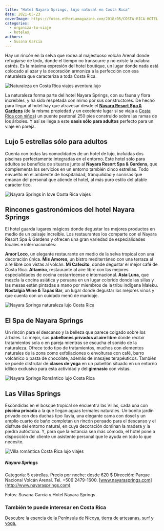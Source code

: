 ```yaml
---
title: "Hotel Nayara Springs, lujo natural en Costa Rica"
date: 2021-05-23
coverImage: https://fotos.etheriamagazine.com/2018/05/COSTA-RICA-HOTEL-NAYARA-PISCINA.jpg
categories: 
  - organiza-tu-viaje
  - hoteles
authors: 
  - Susana García
---
```


Hay un rincón en la selva que rodea al majestuoso volcán Arenal donde refugiarse de todo, donde el tiempo no transcurre y no existe la palabra estrés. Es la máxima expresión del hotel boutique, un lugar donde nada está colocado al azar y la decoración armoniza a la perfección con esa naturaleza que caracteriza a toda Costa Rica.

![Naturaleza en Costa Rica viajes aventura lujo](https://fotos.etheriamagazine.com/2018/05/PUENTE-NAYARA-SPRINGS.jpg "Vistas increíbles desde el puente peatonal del hotel Nayara Srpings.")

La naturaleza forma parte del hotel Nayara Springs, con su fauna y flora increíbles, y 
ha sido respetada con mimo por sus constructores. De hecho para llegar al hotel hay que 
atravesar desde el [**Nayara Resort Spa & Gardens**](http://www.arenalnayara.com) (de la 
misma propiedad y un excelente lugar si se viaja a [Costa Rica con 
niños](https://etheriamagazine.com/2018/05/04/costaricaenfamilia/)) un puente peatonal 
250 pies construido sobre las ramas de los árboles. Y así se llega a este **oasis sólo 
para adultos** perfecto para un viaje en pareja. 

## Lujo 5 estrellas sólo para adultos

Cuenta con todas las comodidades de un hotel de lujo, incluidas dos piscinas 
perfectamente integradas en el entorno. Este hotel sólo para adultos se beneficia de 
situarse junto al **Nayara Resort Spa & Gardens**, que complementa los servicios en un 
entorno también cinco estrellas. Todo envuelto en el ambiente de hospitalidad, 
tranquilidad y sonrisas que emanan del personal que atiende el hotel, al más puro estilo 
del afable carácter tico. 

![Nayara Springs in love Costa Rica viajes](https://fotos.etheriamagazine.com/2018/05/COSTA-RICA-HOTEL-NAYARA-PISCINA.jpg "Piscina del hotel Nayara Springs.")

## Rincones gastronómicos del hotel Nayara Springs

El hotel guarda lugares mágicos donde degustar los mejores productos en medio de un 
paisaje increíble. Los restaurantes los comparte con el Nayara Resort Spa & Gardens y 
ofrecen una gran variedad de especialidades locales e internacionales: 

**Amor Loco**, un elegante restaurante en medio de la selva tropical con una decoración 
única. **Mis Amores**, un bistro mediterráneo con una terraza al aire libre con vistas 
al volcán. **Mi Cafecito**, donde degustar el mejor café de Costa Rica. **Altamira**, 
restaurante al aire libre con las mejores especialidades de cocina costarricense e 
internacional. **Asia Luna**, que mezcla la cocina asiática y peruana en un lugar 
colorido donde las sillas y las mesas están pintadas a mano por miembros de la tribu 
indígena Maleku. **Nostalgia Wine & Tapas Bar**, un lugar donde degustar los mejores 
vinos y que cuenta con un cuidado menú de maridaje. 

![Nayara Springs naturaleza lujo Costa Rica](https://fotos.etheriamagazine.com/2018/05/COSTA-RICA-HOTEL-NAYARA-SPRINGS-TERRAZA.jpg "El hotel Nayara Springs está lleno de rincones con encanto.")

## El Spa de Nayara Springs

Un rincón para el descanso y la belleza que parece colgado sobre los árboles. Lo mejor, 
sus **pabellones privados al aire libre** donde recibir tratamientos sola o en pareja 
mientras se escucha el sonido de la naturaleza. Ofrece todo tipo de tratamientos, muchos 
con elementos naturales de la zona como exfoliaciones o envolturas con café, barro 
volcánico o pasta de chocolate, además de masajes terapéuticos. También se puede 
disfrutar de **clases de yoga** en un pabellón situado en un entorno idílico exclusivo 
para esta actividad y del **gimnasio** con vistas. 

![Nayara Springs Romántico lujo Costa Rica](https://fotos.etheriamagazine.com/2018/05/COSTA-RICA-HOTEL-NAYARA-SPRINGS-SALA.jpg "El hotel Nayara Springs está lleno de rincones románticos.")

## Las Villas Springs

Escondidas en el bosque tropical se encuentra las Villas, cada una con **piscina 
privada** a la que llegan aguas termales naturales. Un bonito jardín privado con dos 
duchas tipo lluvia, una elegante cama con dosel y un amplio cuarto de baño completan un 
rincón pensado para el descanso y el disfrute del entorno natural, en cuya decoración 
dominan la madera y la piedra autóctona. Y, para que la estancia sea más cómoda, el 
hotel pone a disposición del cliente un asistente personal que le ayuda en todo lo que 
necesite. 

![Villa romántica Costa Rica lujo viajes](https://fotos.etheriamagazine.com/2018/05/COSTA-RICA-HOTEL-NAYARA-SPRINGS-VILLA.jpg "Habitación del Nayara Springs.")

##### Nayara Springs

Categoría: 5 estrellas. Precio por noche: desde 620 $ Dirección: Parque Nacional Volcán 
Arenal. Tel. +506 2479-1600. [www.nayarasprings.com](http://www.nayarasprings.com) 

Fotos: Susana García y Hotel Nayara Springs. 

### También te puede interesar en Costa Rica

[Descubre la esencia de la Península de Nicoya, tierra de artesanas, surf y 
yoga.](https://etheriamagazine.com/2022/07/15/que-ver-peninsula-nicoya-costa-rica/)
